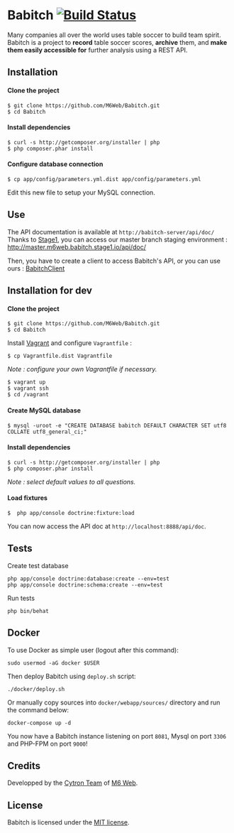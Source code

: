 # Babitch [![Build Status](https://secure.travis-ci.org/M6Web/Babitch.png?branch=master)](http://travis-ci.org/M6Web/Babitch)

Many companies all over the world uses table soccer to build team spirit. Babitch is a project to **record** table soccer scores, **archive** them, and **make them easily accessible for** further analysis using a REST API.

## Installation

#### Clone the project

```
$ git clone https://github.com/M6Web/Babitch.git
$ cd Babitch
```

#### Install dependencies

```
$ curl -s http://getcomposer.org/installer | php
$ php composer.phar install
```

#### Configure database connection

```
$ cp app/config/parameters.yml.dist app/config/parameters.yml
```

Edit this new file to setup your MySQL connection.

## Use

The API documentation is available at `http://babitch-server/api/doc/`  
Thanks to [Stage1](http://stage1.io/), you can access our master branch staging environment : http://master.m6web.babitch.stage1.io/api/doc/

Then, you have to create a client to access Babitch's API, or you can use ours : [BabitchClient](https://github.com/M6Web/BabitchClient)

## Installation for dev

#### Clone the project

```
$ git clone https://github.com/M6Web/Babitch.git
$ cd Babitch
```

Install [Vagrant](http://www.vagrantup.com/downloads) and configure `Vagrantfile` :

```
$ cp Vagrantfile.dist Vagrantfile
```

*Note : configure your own Vagrantfile if necessary.*

```
$ vagrant up
$ vagrant ssh
$ cd /vagrant
```

#### Create MySQL database

```
$ mysql -uroot -e "CREATE DATABASE babitch DEFAULT CHARACTER SET utf8 COLLATE utf8_general_ci;"
```

#### Install dependencies

```
$ curl -s http://getcomposer.org/installer | php
$ php composer.phar install
```

*Note : select default values to all questions.*

#### Load fixtures

```
$  php app/console doctrine:fixture:load
```

You can now access the API doc at `http://localhost:8888/api/doc`.

## Tests

Create test database

```shell
php app/console doctrine:database:create --env=test
php app/console doctrine:schema:create --env=test
```

Run tests

```shell
php bin/behat
```

## Docker
To use Docker as simple user (logout after this command):

    sudo usermod -aG docker $USER

Then deploy Babitch using `deploy.sh` script:

    ./docker/deploy.sh

Or manually copy sources into `docker/webapp/sources/` directory and run the command below:

    docker-compose up -d

You now have a Babitch instance listening on port `8081`, Mysql on port `3306` and PHP-FPM on port `9000`!

## Credits

Developped by the [Cytron Team](http://cytron.fr/) of [M6 Web](http://tech.m6web.fr/).

## License

Babitch is licensed under the [MIT license](LICENSE).
